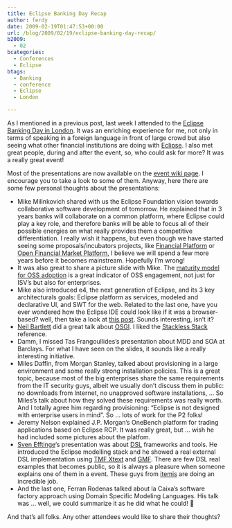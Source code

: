 ```yaml
---
title: Eclipse Banking Day Recap
author: ferdy
date: 2009-02-19T01:47:53+00:00
url: /blog/2009/02/19/eclipse-banking-day-recap/
b2009:
  - 02
bcategories:
  - Conferences
  - Eclipse
btags:
  - Banking
  - conference
  - Eclipse
  - London

---
```

As I mentioned in a previous post, last week I attended to the [Eclipse Banking Day in London][1]. It was an enriching experience for me, not only in terms of speaking in a foreign language in front of large crowd but also seeing what other financial institutions are doing with [Eclipse][2]. I also met great people, during and after the event, so, who could ask for more? It was a really great event!

Most of the presentations are now available on the [event wiki page][3]. I encourage you to take a look to some of them. Anyway, here there are some few personal thoughts about the presentations:

  * Mike Milinkovich shared with us the Eclipse Foundation vision towards collaborative software development of tomorrow. He explained that in 3 years banks will collaborate on a common platform, where Eclipse could play a key role, and therefore banks will be able to focus all of their possible energies on what really provides them a competitive differentiation. I really wish it happens, but even though we have started seeing some proposals/incubators projects, like [Financial Platform][4] or [Open Financial Market Platform][5], I believe we will spend a few more years before it becomes mainstream. Hopefully I&#8217;m wrong!
  * It was also great to share a picture slide with Mike. The [maturity model for OSS adoption][6] is a great indicator of OSS engagement, not just for ISV&#8217;s but also for enterprises.
  * Mike also introduced e4, the next generation of Eclipse, and its 3 key architecturals goals: Eclipse platform as services, modeled and declarative UI, and SWT for the web. Related to the last one, have you ever wondered how the Eclipse IDE could look like if it was a browser-based? well, then take a look at [this post][7]. Sounds interesting, isn&#8217;t it?
  * [Neil Bartlett][8] did a great talk about [OSGI][9]. I liked the [Stackless Stack][10] reference.
  * Damm, I missed Tas Frangoullides&#8217;s presentation about MDD and SOA at Barclays. For what I have seen on the slides, it sounds like a really interesting initiative.
  * Miles Daffin, from Morgan Stanley, talked about provisioning in a large environment and some really strong installation policies. This is a great topic, because most of the big enterprises share the same requirements from the IT security guys, albeit we usually don&#8217;t discuss them in public: no downloads from Internet, no unapproved software installations, &#8230; So Miles&#8217;s talk about how they solved these requirements was really worth. And I totally agree him regarding provisioning: &#8220;Eclipse is not designed with enterprise users in mind&#8221;. So &#8230; lots of work for the P2 folks!
  * Jeremy Nelson explained J.P. Morgan&#8217;s OneBench platform for trading applications based on Eclipse RCP. It was really great, but &#8230; wish he had included some pictures about the platfom.
  * [Sven Efftinge][11]&#8216;s presentation was about [DSL][12] frameworks and tools. He introduced the Eclipse modelling stack and he showed a real external DSL implementation using [TMF Xtext][13] and [GMF][14]. There are few DSL real examples that becomes public, so it is always a pleasure when someone explains one of them in a event. These guys from [itemis][15] are doing an incredible job.
  * And the last one, Ferran Rodenas talked about la Caixa&#8217;s software factory approach using Domain Specific Modeling Languages. His talk was &#8230; well, we could summarize it as he did what he could! 🙂

And that&#8217;s all folks. Any other attendees would like to share their thoughts?

 [1]: http://wiki.eclipse.org/EclipseBankingDayLondon
 [2]: http://www.eclipse.org/
 [3]: http://wiki.eclipse.org/EclipseBankingDayLondon#Agenda
 [4]: http://www.eclipse.org/proposals/financial-platform/
 [5]: http://www.eclipse.org/ofmp/
 [6]: http://blogs.the451group.com/opensource/2008/12/04/the-five-stages-of-community-open-source-engagement/
 [7]: http://borisoneclipse.blogspot.com/2009/02/eclipse-in-cloud.html
 [8]: http://neilbartlett.name/blog
 [9]: http://en.wikipedia.org/wiki/OSGi
 [10]: http://www.redmonk.com/jgovernor/2008/02/05/osgi-and-the-rise-of-the-stackless-stack-just-in-time/
 [11]: http://blog.efftinge.de/
 [12]: http://en.wikipedia.org/wiki/Domain-specific_language
 [13]: http://www.eclipse.org/modeling/tmf/?project=xtext
 [14]: http://www.eclipse.org/modeling/gmf/
 [15]: http://www.itemis.com/